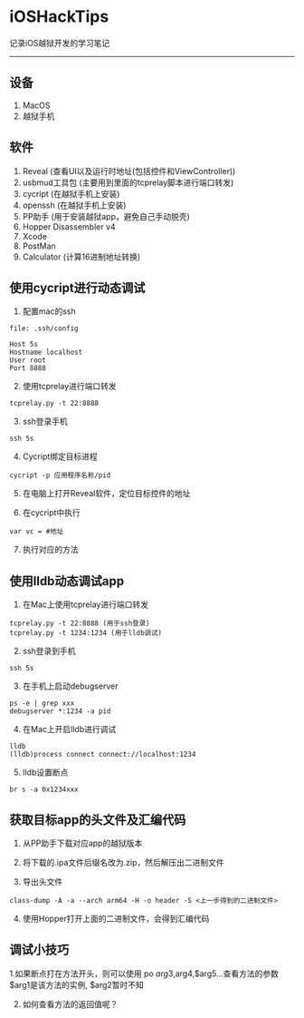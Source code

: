 # iOSHackTips
记录iOS越狱开发的学习笔记

---

## 设备
1. MacOS
2. 越狱手机

## 软件
1. Reveal (查看UI以及运行时地址(包括控件和ViewController))
2. usbmud工具包 (主要用到里面的tcprelay脚本进行端口转发)
3. cycript (在越狱手机上安装)
4. openssh (在越狱手机上安装)
5. PP助手 (用于安装越狱app，避免自己手动脱壳)
6. Hopper Disassembler v4
7. Xcode
8. PostMan
9. Calculator (计算16进制地址转换)


## 使用cycript进行动态调试
1. 配置mac的ssh
```shell
file: .ssh/config

Host 5s
Hostname localhost
User root
Port 8888
```

2. 使用tcprelay进行端口转发
```
tcprelay.py -t 22:8888
```

3. ssh登录手机
```
ssh 5s
```

4. Cycript绑定目标进程
```
cycript -p 应用程序名称/pid
```

5. 在电脑上打开Reveal软件，定位目标控件的地址

6. 在cycript中执行
```
var vc = #地址
```

7. 执行对应的方法


## 使用lldb动态调试app
1. 在Mac上使用tcprelay进行端口转发
```
tcprelay.py -t 22:8888 (用于ssh登录)
tcprelay.py -t 1234:1234 (用于lldb调试)
```

2. ssh登录到手机
```
ssh 5s
```

3. 在手机上启动debugserver
```
ps -e | grep xxx
debugserver *:1234 -a pid
```

4. 在Mac上开启lldb进行调试
```
lldb
(lldb)process connect connect://localhost:1234
```

5. lldb设置断点
```
br s -a 0x1234xxx
```

## 获取目标app的头文件及汇编代码
1. 从PP助手下载对应app的越狱版本

2. 将下载的.ipa文件后缀名改为.zip，然后解压出二进制文件

3. 导出头文件
```
class-dump -A -a --arch arm64 -H -o header -S <上一步得到的二进制文件>
```

4. 使用Hopper打开上面的二进制文件，会得到汇编代码


## 调试小技巧
1.如果断点打在方法开头，则可以使用 po $arg3,$arg4,$arg5...查看方法的参数
$arg1是该方法的实例, $arg2暂时不知

2. 如何查看方法的返回值呢？
